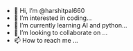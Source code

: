 - 👋 Hi, I’m @harshitpal660
- 👀 I’m interested in coding...
- 🌱 I’m currently learning AI and python...
- 💞️ I’m looking to collaborate on ...
- 📫 How to reach me ...

<!---
harshitpal660/harshitpal660 is a ✨ special ✨ repository because its `README.md` (this file) appears on your GitHub profile.
You can click the Preview link to take a look at your changes.
--->

